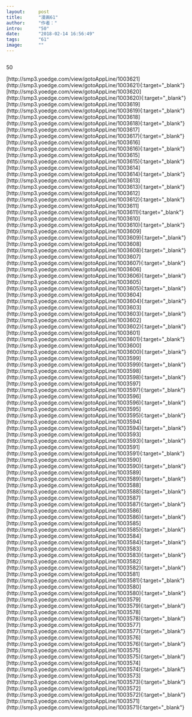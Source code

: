 ```yaml
---
layout:     post
title:      "漫画61"
author:     "作者："
intro:      "50"
date:       "2018-02-14 16:56:49"
tags:       "61"
image:      ""
---
```

<div style="text-align: center">
<p><img src=""/></p>
</div>
<p class="post-meta">
<span>50</span>
</p>
[http://smp3.yoedge.com/view/gotoAppLine/1003621](http://smp3.yoedge.com/view/gotoAppLine/1003621){:target="_blank"}
[http://smp3.yoedge.com/view/gotoAppLine/1003620](http://smp3.yoedge.com/view/gotoAppLine/1003620){:target="_blank"}
[http://smp3.yoedge.com/view/gotoAppLine/1003619](http://smp3.yoedge.com/view/gotoAppLine/1003619){:target="_blank"}
[http://smp3.yoedge.com/view/gotoAppLine/1003618](http://smp3.yoedge.com/view/gotoAppLine/1003618){:target="_blank"}
[http://smp3.yoedge.com/view/gotoAppLine/1003617](http://smp3.yoedge.com/view/gotoAppLine/1003617){:target="_blank"}
[http://smp3.yoedge.com/view/gotoAppLine/1003616](http://smp3.yoedge.com/view/gotoAppLine/1003616){:target="_blank"}
[http://smp3.yoedge.com/view/gotoAppLine/1003615](http://smp3.yoedge.com/view/gotoAppLine/1003615){:target="_blank"}
[http://smp3.yoedge.com/view/gotoAppLine/1003614](http://smp3.yoedge.com/view/gotoAppLine/1003614){:target="_blank"}
[http://smp3.yoedge.com/view/gotoAppLine/1003613](http://smp3.yoedge.com/view/gotoAppLine/1003613){:target="_blank"}
[http://smp3.yoedge.com/view/gotoAppLine/1003612](http://smp3.yoedge.com/view/gotoAppLine/1003612){:target="_blank"}
[http://smp3.yoedge.com/view/gotoAppLine/1003611](http://smp3.yoedge.com/view/gotoAppLine/1003611){:target="_blank"}
[http://smp3.yoedge.com/view/gotoAppLine/1003610](http://smp3.yoedge.com/view/gotoAppLine/1003610){:target="_blank"}
[http://smp3.yoedge.com/view/gotoAppLine/1003609](http://smp3.yoedge.com/view/gotoAppLine/1003609){:target="_blank"}
[http://smp3.yoedge.com/view/gotoAppLine/1003608](http://smp3.yoedge.com/view/gotoAppLine/1003608){:target="_blank"}
[http://smp3.yoedge.com/view/gotoAppLine/1003607](http://smp3.yoedge.com/view/gotoAppLine/1003607){:target="_blank"}
[http://smp3.yoedge.com/view/gotoAppLine/1003606](http://smp3.yoedge.com/view/gotoAppLine/1003606){:target="_blank"}
[http://smp3.yoedge.com/view/gotoAppLine/1003605](http://smp3.yoedge.com/view/gotoAppLine/1003605){:target="_blank"}
[http://smp3.yoedge.com/view/gotoAppLine/1003604](http://smp3.yoedge.com/view/gotoAppLine/1003604){:target="_blank"}
[http://smp3.yoedge.com/view/gotoAppLine/1003603](http://smp3.yoedge.com/view/gotoAppLine/1003603){:target="_blank"}
[http://smp3.yoedge.com/view/gotoAppLine/1003602](http://smp3.yoedge.com/view/gotoAppLine/1003602){:target="_blank"}
[http://smp3.yoedge.com/view/gotoAppLine/1003601](http://smp3.yoedge.com/view/gotoAppLine/1003601){:target="_blank"}
[http://smp3.yoedge.com/view/gotoAppLine/1003600](http://smp3.yoedge.com/view/gotoAppLine/1003600){:target="_blank"}
[http://smp3.yoedge.com/view/gotoAppLine/1003599](http://smp3.yoedge.com/view/gotoAppLine/1003599){:target="_blank"}
[http://smp3.yoedge.com/view/gotoAppLine/1003598](http://smp3.yoedge.com/view/gotoAppLine/1003598){:target="_blank"}
[http://smp3.yoedge.com/view/gotoAppLine/1003597](http://smp3.yoedge.com/view/gotoAppLine/1003597){:target="_blank"}
[http://smp3.yoedge.com/view/gotoAppLine/1003596](http://smp3.yoedge.com/view/gotoAppLine/1003596){:target="_blank"}
[http://smp3.yoedge.com/view/gotoAppLine/1003595](http://smp3.yoedge.com/view/gotoAppLine/1003595){:target="_blank"}
[http://smp3.yoedge.com/view/gotoAppLine/1003594](http://smp3.yoedge.com/view/gotoAppLine/1003594){:target="_blank"}
[http://smp3.yoedge.com/view/gotoAppLine/1003593](http://smp3.yoedge.com/view/gotoAppLine/1003593){:target="_blank"}
[http://smp3.yoedge.com/view/gotoAppLine/1003591](http://smp3.yoedge.com/view/gotoAppLine/1003591){:target="_blank"}
[http://smp3.yoedge.com/view/gotoAppLine/1003590](http://smp3.yoedge.com/view/gotoAppLine/1003590){:target="_blank"}
[http://smp3.yoedge.com/view/gotoAppLine/1003589](http://smp3.yoedge.com/view/gotoAppLine/1003589){:target="_blank"}
[http://smp3.yoedge.com/view/gotoAppLine/1003588](http://smp3.yoedge.com/view/gotoAppLine/1003588){:target="_blank"}
[http://smp3.yoedge.com/view/gotoAppLine/1003587](http://smp3.yoedge.com/view/gotoAppLine/1003587){:target="_blank"}
[http://smp3.yoedge.com/view/gotoAppLine/1003586](http://smp3.yoedge.com/view/gotoAppLine/1003586){:target="_blank"}
[http://smp3.yoedge.com/view/gotoAppLine/1003585](http://smp3.yoedge.com/view/gotoAppLine/1003585){:target="_blank"}
[http://smp3.yoedge.com/view/gotoAppLine/1003584](http://smp3.yoedge.com/view/gotoAppLine/1003584){:target="_blank"}
[http://smp3.yoedge.com/view/gotoAppLine/1003583](http://smp3.yoedge.com/view/gotoAppLine/1003583){:target="_blank"}
[http://smp3.yoedge.com/view/gotoAppLine/1003582](http://smp3.yoedge.com/view/gotoAppLine/1003582){:target="_blank"}
[http://smp3.yoedge.com/view/gotoAppLine/1003581](http://smp3.yoedge.com/view/gotoAppLine/1003581){:target="_blank"}
[http://smp3.yoedge.com/view/gotoAppLine/1003580](http://smp3.yoedge.com/view/gotoAppLine/1003580){:target="_blank"}
[http://smp3.yoedge.com/view/gotoAppLine/1003579](http://smp3.yoedge.com/view/gotoAppLine/1003579){:target="_blank"}
[http://smp3.yoedge.com/view/gotoAppLine/1003578](http://smp3.yoedge.com/view/gotoAppLine/1003578){:target="_blank"}
[http://smp3.yoedge.com/view/gotoAppLine/1003577](http://smp3.yoedge.com/view/gotoAppLine/1003577){:target="_blank"}
[http://smp3.yoedge.com/view/gotoAppLine/1003576](http://smp3.yoedge.com/view/gotoAppLine/1003576){:target="_blank"}
[http://smp3.yoedge.com/view/gotoAppLine/1003575](http://smp3.yoedge.com/view/gotoAppLine/1003575){:target="_blank"}
[http://smp3.yoedge.com/view/gotoAppLine/1003574](http://smp3.yoedge.com/view/gotoAppLine/1003574){:target="_blank"}
[http://smp3.yoedge.com/view/gotoAppLine/1003573](http://smp3.yoedge.com/view/gotoAppLine/1003573){:target="_blank"}
[http://smp3.yoedge.com/view/gotoAppLine/1003572](http://smp3.yoedge.com/view/gotoAppLine/1003572){:target="_blank"}
[http://smp3.yoedge.com/view/gotoAppLine/1003571](http://smp3.yoedge.com/view/gotoAppLine/1003571){:target="_blank"}


